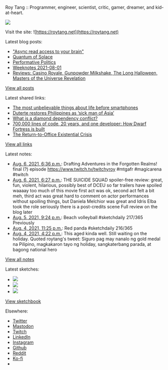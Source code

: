 Roy Tang :: Programmer, engineer, scientist, critic, gamer, dreamer, and kid-at-heart.

![](https://roytang.net/static/img/profile.jpg)

Visit the site: ![https://roytang.net](https://roytang.net)

Latest blog posts:

- [&quot;Async read access to your brain&quot;](https://roytang.net/2021/08/async-read-access/)
- [Quantum of Solace](https://roytang.net/2021/08/quantum-of-solace/)
- [Performative Politics](https://roytang.net/2021/08/performative-politics/)
- [Weeknotes 2021-08-01](https://roytang.net/2021/08/weeknotes-2021-08-01/)
- [Reviews: Casino Royale, Gunpowder Milkshake, The Long Halloween, Masters of the Universe Revelation](https://roytang.net/2021/07/reviews-casino-gunpowder-halloween-masters/)

[View all posts](https://roytang.net/blog)

Latest shared links:

- [The most unbelievable things about life before smartphones](https://roytang.net/2021/08/the-most-unbelievable-things-about-life-before-smartphones/)
- [Duterte restores Philippines as ‘sick man of Asia’](https://roytang.net/2021/08/duterte-restores-philippines-as-sick-man-of-asia/)
- [What is a diamond dependency conflict?](https://roytang.net/2021/08/what-is-a-diamond-dependency-conflict/)
- [700,000 lines of code, 20 years, and one developer: How Dwarf Fortress is built](https://roytang.net/2021/08/700000-lines-of-code-20-years-and-one-developer-how-dwarf-fortress-is-built/)
- [The Return-to-Office Existential Crisis](https://roytang.net/2021/07/the-return-to-office-existential-crisis/)

[View all links](https://roytang.net/links)

Latest notes:

- [Aug. 6, 2021, 6:36 p.m.](https://roytang.net/2021/08/1423593848127770630/): Drafting Adventures in the Forgotten Realms! final (?) episode https://www.twitch.tv/twitchyroy #mtgafr #magicarena #twitch
- [Aug. 6, 2021, 6:27 p.m.](https://roytang.net/2021/08/12cbfc5fe2bf124a832da481095c364b/): THE SUICIDE SQUAD spoiler-free review: great, fun, violent, hilarious, possibly best of DCEU so far trailers have spoiled waaaay too much of this movie first act was ok, second act felt a bit meh, third act was great hard to comment on actor performances without spoiling things, but Daniela Melchior was great and Idris Elba took the role seriously there is a post-credits scene Full review on the blog later
- [Aug. 5, 2021, 9:24 p.m.](https://roytang.net/2021/08/1423273687017394177/): Beach volleyball #sketchdaily 217/365 Previously
- [Aug. 4, 2021, 11:25 p.m.](https://roytang.net/2021/08/1422941887971790850/): Red panda #sketchdaily 216/365
- [Aug. 4, 2021, 4:22 p.m.](https://roytang.net/2021/08/1422835317141164038/): This aged kinda well. Still waiting on the holiday. Quoted roytang&#x27;s tweet: Siguro pag may nanalo ng gold medal na Pilipino, magkakaron tayo ng holiday, sangkaterbang parada, at bagong national hero

[View all notes](https://roytang.net/notes)

Latest sketches:


- ![](https://roytang.net/media/cache/6f/14/6f14e53f113deb1f6dd01e74375edeb6.jpg)
- ![](https://roytang.net/media/cache/70/88/7088777b69c75172a47f2c9a404623a9.jpg)
- ![](https://roytang.net/media/cache/01/03/0103a4b3a40155659602e5eadd556f26.jpg)

[View sketchbook](https://roytang.net/albums/sketchbook)


Elsewhere:

- [Twitter](https://twitter.com/roytang)
- [Mastodon](https://mastodon.technology/@roytang)
- [Twitch](https://twitch.tv/twitchyroy)
- [LinkedIn](https://www.linkedin.com/in/roytang)
- [Instagram](https://instagram.com/roytang0400)
- [Github](https://github.com/roytang)
- [Reddit](https://reddit.com/u/hungryroy)
- [Ko-fi](https://ko-fi.com/roytang)
- [](mailto:hello@roytang.net)